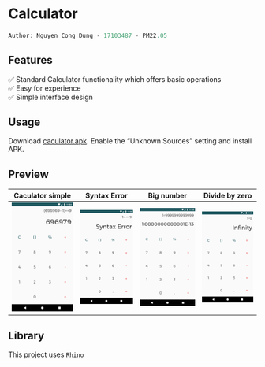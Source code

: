 # Calculator
```kotlin
Author: Nguyen Cong Dung - 17103487 - PM22.05
```

## Features
✅ Standard Calculator functionality which offers basic operations  
✅ Easy for experience  
✅ Simple interface design  

## Usage
Download [caculator.apk](https://raw.githubusercontent.com/DungGramer/Calculator/master/Calculator.apk). Enable the “Unknown Sources” setting and install APK.

## Preview
Caculator simple | Syntax Error | Big number| Divide by zero
:---------------:|:------------:|:---------:|:--------------:
![](https://raw.githubusercontent.com/DungGramer/Calculator/master/screenshot/Screenshot_1.png) | ![](https://raw.githubusercontent.com/DungGramer/Calculator/master/screenshot/Screenshot_2.png) | ![](https://raw.githubusercontent.com/DungGramer/Calculator/master/screenshot/Screenshot_3.png) | ![](https://raw.githubusercontent.com/DungGramer/Calculator/master/screenshot/Screenshot_4.png)

## Library
This project uses `Rhino`
